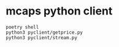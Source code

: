# mcaps python client

```
poetry shell
python3 pyclient/getprice.py
python3 pyclient/stream.py
```
